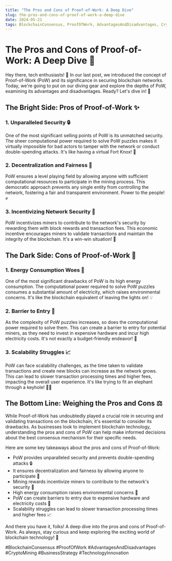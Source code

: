 ```yaml
---
title: "The Pros and Cons of Proof-of-Work: A Deep Dive"
slug: the-pros-and-cons-of-proof-of-work-a-deep-dive
date: 2024-05-21
tags: BlockchainConsensus, ProofOfWork, AdvantagesAndDisadvantages, CryptoMining, BusinessStrategy, TechnologyInnovation
---
```


# The Pros and Cons of Proof-of-Work: A Deep Dive 🤿

Hey there, tech enthusiasts! 👋 In our last post, we introduced the concept of Proof-of-Work (PoW) and its significance in securing blockchain networks. Today, we're going to put on our diving gear and explore the depths of PoW, examining its advantages and disadvantages. Ready? Let's dive in! 🤿

## The Bright Side: Pros of Proof-of-Work ✨

### 1. Unparalleled Security 🔒

One of the most significant selling points of PoW is its unmatched security. The sheer computational power required to solve PoW puzzles makes it virtually impossible for bad actors to tamper with the network or conduct double-spending attacks. It's like having a virtual Fort Knox! 🏰

### 2. Decentralization and Fairness 🤝

PoW ensures a level playing field by allowing anyone with sufficient computational resources to participate in the mining process. This democratic approach prevents any single entity from controlling the network, fostering a fair and transparent environment. Power to the people! ✊

### 3. Incentivizing Network Security 💸

PoW incentivizes miners to contribute to the network's security by rewarding them with block rewards and transaction fees. This economic incentive encourages miners to validate transactions and maintain the integrity of the blockchain. It's a win-win situation! 🤑

## The Dark Side: Cons of Proof-of-Work 🌚

### 1. Energy Consumption Woes 🔌

One of the most significant drawbacks of PoW is its high energy consumption. The computational power required to solve PoW puzzles consumes a substantial amount of electricity, which raises environmental concerns. It's like the blockchain equivalent of leaving the lights on! 💡

### 2. Barrier to Entry 🚧

As the complexity of PoW puzzles increases, so does the computational power required to solve them. This can create a barrier to entry for potential miners, as they need to invest in expensive hardware and incur high electricity costs. It's not exactly a budget-friendly endeavor! 💸

### 3. Scalability Struggles 📈

PoW can face scalability challenges, as the time taken to validate transactions and create new blocks can increase as the network grows. This can lead to slower transaction processing times and higher fees, impacting the overall user experience. It's like trying to fit an elephant through a keyhole! 🐘🔑

## The Bottom Line: Weighing the Pros and Cons ⚖️

While Proof-of-Work has undoubtedly played a crucial role in securing and validating transactions on the blockchain, it's essential to consider its drawbacks. As businesses look to implement blockchain technology, understanding the pros and cons of PoW can help make informed decisions about the best consensus mechanism for their specific needs.

Here are some key takeaways about the pros and cons of Proof-of-Work:

- PoW provides unparalleled security and prevents double-spending attacks 🔒
- It ensures decentralization and fairness by allowing anyone to participate 🤝
- Mining rewards incentivize miners to contribute to the network's security 💸
- High energy consumption raises environmental concerns 🔌
- PoW can create barriers to entry due to expensive hardware and electricity costs 🚧
- Scalability struggles can lead to slower transaction processing times and higher fees 📈

And there you have it, folks! A deep dive into the pros and cons of Proof-of-Work. As always, stay curious and keep exploring the exciting world of blockchain technology! 🚀

#BlockchainConsensus #ProofOfWork #AdvantagesAndDisadvantages #CryptoMining #BusinessStrategy #TechnologyInnovation